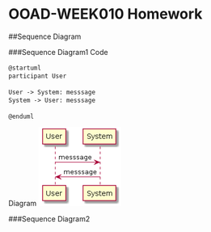 # OOAD-WEEK010 Homework
##Sequence Diagram

###Sequence Diagram1
Code
```
@startuml
participant User

User -> System: messsage
System -> User: messsage

@enduml
```
Diagram
<img src="https://github.com/pongsakorn194/OOAD-WEEK10/blob/master/Homework/Sequence%20Diagram01.png?raw=true ">

###Sequence Diagram2
